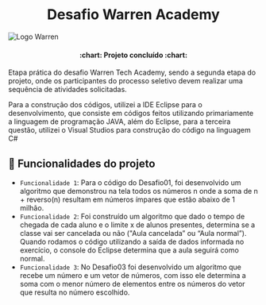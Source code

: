 <h1 align="center"> Desafio Warren Academy</h1>

![Logo Warren](https://user-images.githubusercontent.com/97263637/167319087-be4ab81f-6aab-4286-8618-df56eeb67463.PNG)
<h4 align="center">
:chart: Projeto concluído :chart:
  </h4>


Etapa prática do desafio Warren Tech Academy, sendo a segunda etapa do projeto, onde os participantes do processo seletivo devem realizar uma sequência de atividades solicitadas.

Para a construção dos códigos, utilizei a IDE Eclipse para o desenvolvimento, que consiste em códigos feitos utilizando primariamente a linguagem de programação JAVA, além do Eclipse, para a terceira questão, utilizei o Visual Studios para construção do código na linguagem C#

## :hammer: Funcionalidades do projeto

- `Funcionalidade 1`: Para o código do Desafio01, foi desenvolvido um algoritmo que demonstrou na tela todos os números n onde a soma de n + reverso(n) resultam em números ímpares que estão abaixo de 1 milhão.
- `Funcionalidade 2`: Foi construído um algoritmo que dado o tempo de chegada de cada aluno e o limite x de alunos presentes, determina se a classe vai ser cancelada ou não ("Aula cancelada” ou “Aula normal”). Quando rodamos o código utilizando a saída de dados informada no exercício, o console do Eclipse determina que a aula seguirá como normal.
- `Funcionalidade 3`: No Desafio03 foi desenvolvido um algoritmo que recebe um número e um vetor de números, com isso ele determina a soma com o menor número de elementos entre os números do vetor que resulta no número escolhido.

